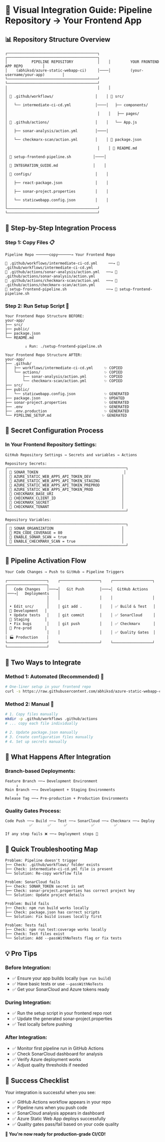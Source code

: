 # 🎯 Visual Integration Guide: Pipeline Repository → Your Frontend App

## 📊 **Repository Structure Overview**

```
┌─────────────────────────────────────────┐    ┌─────────────────────────────────────────┐
│           PIPELINE REPOSITORY           │    │         YOUR FRONTEND APP REPO         │
│    (abhiksd/azure-static-webapp-ci)     │────│         (your-username/your-app)        │
└─────────────────────────────────────────┘    └─────────────────────────────────────────┘
│                                         │    │                                         │
│ 📂 .github/workflows/                   │    │ 📂 src/                                 │
│   └── intermediate-ci-cd.yml           │────│   ├── components/                       │
│                                         │    │   ├── pages/                           │
│ 📂 .github/actions/                     │    │   └── App.js                           │
│   ├── sonar-analysis/action.yml        │────│                                         │
│   └── checkmarx-scan/action.yml        │    │ 📄 package.json                        │
│                                         │    │ 📄 README.md                           │
│ 📄 setup-frontend-pipeline.sh          │────│                                         │
│ 📄 INTEGRATION_GUIDE.md                │    │                                         │
│ 📂 configs/                             │    │                                         │
│   ├── react-package.json               │    │                                         │
│   ├── sonar-project.properties         │    │                                         │
│   └── staticwebapp.config.json         │    │                                         │
└─────────────────────────────────────────┘    └─────────────────────────────────────────┘
```

## 🎯 **Step-by-Step Integration Process**

### **Step 1: Copy Files** 📋
```
Pipeline Repo ──────copy──────→ Your Frontend Repo

📄 .github/workflows/intermediate-ci-cd.yml     ──→ 📄 .github/workflows/intermediate-ci-cd.yml
📄 .github/actions/sonar-analysis/action.yml   ──→ 📄 .github/actions/sonar-analysis/action.yml  
📄 .github/actions/checkmarx-scan/action.yml   ──→ 📄 .github/actions/checkmarx-scan/action.yml
📄 setup-frontend-pipeline.sh                  ──→ 📄 setup-frontend-pipeline.sh
```

### **Step 2: Run Setup Script** 🚀
```
Your Frontend Repo Structure BEFORE:
your-app/
├── src/
├── public/
├── package.json
└── README.md

         ↓ Run: ./setup-frontend-pipeline.sh

Your Frontend Repo Structure AFTER:
your-app/
├── .github/
│   ├── workflows/intermediate-ci-cd.yml     ✨ COPIED
│   └── actions/                             ✨ COPIED
│       ├── sonar-analysis/action.yml        ✨ COPIED
│       └── checkmarx-scan/action.yml        ✨ COPIED
├── src/
├── public/
│   └── staticwebapp.config.json             ✨ GENERATED
├── package.json                             ✨ UPDATED
├── sonar-project.properties                 ✨ GENERATED
├── .env                                     ✨ GENERATED
├── .env.production                          ✨ GENERATED
└── PIPELINE_SETUP.md                       ✨ GENERATED
```

## 🔑 **Secret Configuration Process**

### **In Your Frontend Repository Settings:**

```
GitHub Repository Settings → Secrets and variables → Actions

Repository Secrets:
┌──────────────────────────────────────────────────────┐
│ 🔐 SONAR_TOKEN                                       │
│ 🔐 AZURE_STATIC_WEB_APPS_API_TOKEN_DEV              │
│ 🔐 AZURE_STATIC_WEB_APPS_API_TOKEN_STAGING          │
│ 🔐 AZURE_STATIC_WEB_APPS_API_TOKEN_PREPROD          │
│ 🔐 AZURE_STATIC_WEB_APPS_API_TOKEN_PROD             │
│ 🔐 CHECKMARX_BASE_URI                               │
│ 🔐 CHECKMARX_CLIENT_ID                              │
│ 🔐 CHECKMARX_SECRET                                 │
│ 🔐 CHECKMARX_TENANT                                 │
└──────────────────────────────────────────────────────┘

Repository Variables:
┌──────────────────────────────────────────────────────┐
│ 📝 SONAR_ORGANIZATION                               │
│ 📝 MIN_CODE_COVERAGE = 80                           │
│ 📝 ENABLE_SONAR_SCAN = true                         │
│ 📝 ENABLE_CHECKMARX_SCAN = true                     │
└──────────────────────────────────────────────────────┘
```

## 🚀 **Pipeline Activation Flow**

```
Your Code Changes → Push to GitHub → Pipeline Triggers

┌──────────────────┐    ┌──────────────────┐    ┌──────────────────┐    ┌──────────────────┐
│   Code Changes   │───→│   Git Push       │───→│  GitHub Actions  │───→│   Deployments    │
│                  │    │                  │    │                  │    │                  │
│ • Edit src/      │    │ git add .        │    │ ✅ Build & Test   │    │ 🔧 Development   │
│ • Update tests   │    │ git commit       │    │ ✅ SonarCloud     │    │ 🧪 Staging       │
│ • Fix bugs       │    │ git push         │    │ ✅ Checkmarx      │    │ 🎯 Pre-prod      │
│                  │    │                  │    │ ✅ Quality Gates  │    │ 🏭 Production    │
└──────────────────┘    └──────────────────┘    └──────────────────┘    └──────────────────┘
```

## 📂 **Two Ways to Integrate**

### **Method 1: Automated (Recommended) 🤖**
```bash
# One-liner setup in your frontend repo
curl -s https://raw.githubusercontent.com/abhiksd/azure-static-webapp-ci/main/setup-frontend-pipeline.sh | bash
```

### **Method 2: Manual 🔧**
```bash
# 1. Copy files manually
mkdir -p .github/workflows .github/actions
# ... copy each file individually

# 2. Update package.json manually  
# 3. Create configuration files manually
# 4. Set up secrets manually
```

## 🎯 **What Happens After Integration**

### **Branch-based Deployments:**
```
Feature Branch ──→ Development Environment
     ↓
Main Branch ──→ Development + Staging Environments  
     ↓
Release Tag ──→ Pre-production + Production Environments
```

### **Quality Gates Process:**
```
Code Push ──→ Build ──→ Test ──→ SonarCloud ──→ Checkmarx ──→ Deploy
           ✅       ✅      ✅           ✅         ✅
                                                          
If any step fails ❌ ──→ Deployment stops 🛑
```

## 🚨 **Quick Troubleshooting Map**

```
Problem: Pipeline doesn't trigger
├── Check: .github/workflows/ folder exists
├── Check: intermediate-ci-cd.yml file is present
└── Solution: Re-copy workflow file

Problem: SonarCloud fails
├── Check: SONAR_TOKEN secret is set
├── Check: sonar-project.properties has correct project key
└── Solution: Update project details

Problem: Build fails
├── Check: npm run build works locally
├── Check: package.json has correct scripts
└── Solution: Fix build issues locally first

Problem: Tests fail
├── Check: npm run test:coverage works locally
├── Check: Test files exist
└── Solution: Add --passWithNoTests flag or fix tests
```

## 💡 **Pro Tips**

### **Before Integration:**
- ✅ Ensure your app builds locally (`npm run build`)
- ✅ Have basic tests or use `--passWithNoTests`
- ✅ Get your SonarCloud and Azure tokens ready

### **During Integration:**
- ✅ Run the setup script in your frontend repo root
- ✅ Update the generated sonar-project.properties
- ✅ Test locally before pushing

### **After Integration:**
- ✅ Monitor first pipeline run in GitHub Actions
- ✅ Check SonarCloud dashboard for analysis
- ✅ Verify Azure deployment works
- ✅ Adjust quality thresholds if needed

## 🎉 **Success Checklist**

Your integration is successful when you see:

- ✅ GitHub Actions workflow appears in your repo
- ✅ Pipeline runs when you push code
- ✅ SonarCloud analysis appears in dashboard
- ✅ Azure Static Web App deploys successfully
- ✅ Quality gates pass/fail based on your code quality

**🚀 You're now ready for production-grade CI/CD!**